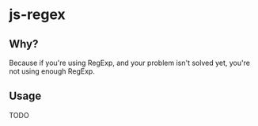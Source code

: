 js-regex
========

Why?
----

Because if you're using RegExp, and your problem isn't solved yet, you're not using
enough RegExp.

Usage
-----

TODO
